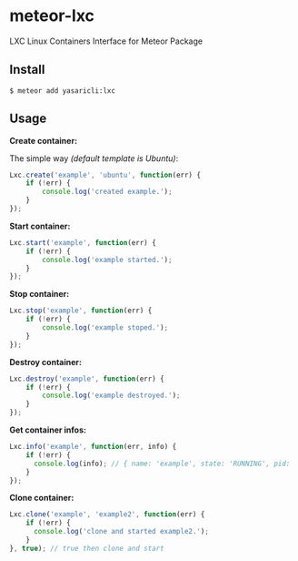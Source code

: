 # meteor-lxc
LXC Linux Containers Interface for Meteor Package

## Install

```shell
$ meteor add yasaricli:lxc
```

## Usage

**Create container:**

The simple way *(default template is Ubuntu)*:

```js
Lxc.create('example', 'ubuntu', function(err) {
    if (!err) {
        console.log('created example.');
    }
});
```

**Start container:**

```js
Lxc.start('example', function(err) {
    if (!err) {
        console.log('example started.');
    }
});
```

**Stop container:**

```js
Lxc.stop('example', function(err) {
    if (!err) {
        console.log('example stoped.');
    }
});
```

**Destroy container:**

```js
Lxc.destroy('example', function(err) {
    if (!err) {
        console.log('example destroyed.');
    }
});
```

**Get container infos:**

```js
Lxc.info('example', function(err, info) { 
    if (!err) {
      console.log(info); // { name: 'example', state: 'RUNNING', pid: '2324', ip: '10.0.3.139' }
    }
});
```

**Clone container:**

```js
Lxc.clone('example', 'example2', function(err) { 
    if (!err) {
      console.log('clone and started example2.');
    }
}, true); // true then clone and start 
```
